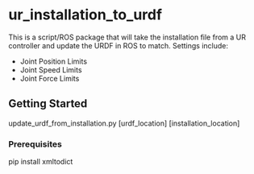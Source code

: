 # ur_installation_to_urdf

This is a script/ROS package that will take the installation file from a UR controller and update the URDF in ROS to match.  Settings include:
- Joint Position Limits
- Joint Speed Limits
- Joint Force Limits

## Getting Started

update_urdf_from_installation.py [urdf_location] [installation_location]

### Prerequisites

pip install xmltodict
